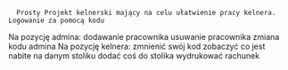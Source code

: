       Prosty Projekt kelnerski mający na celu ułatwienie pracy kelnera.
    Logowanie za pomocą kodu
  Na pozycję admina:
dodawanie pracownika
usuwanie pracownika
zmiana kodu admina
  Na pozycję kelnera:
zmnienić swój kod
zobaczyć co jest nabite na danym stoliku
dodać coś do stolika
wydrukować rachunek
